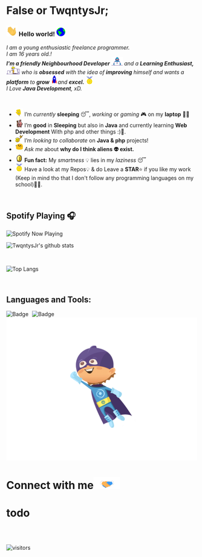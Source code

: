 # False or TwqntysJr;


<!-- 
    &nbsp; [![HitCount](http://hits.dwyl.com/SatYu26/SatYu26.svg)](http://hits.dwyl.com/SatYu26/SatYu26) 
-->

### <img src="https://github.com/SatYu26/SatYu26/blob/master/Assets/Hi.gif" width="29px"> Hello world!&nbsp;<img src="https://github.com/SatYu26/SatYu26/blob/master/Assets/Earth.gif" width="24px">


<p>
  <em>
    I am a young enthusiastic freelance programmer. <br>
    I am 16 years old.! <br>
    <b>I'm a friendly Neighbourhood Developer</b> <img src="https://github.com/SatYu26/SatYu26/blob/master/Assets/Developer.gif" width="30px"> and a <b>Learning    Enthusiast,</b>&nbsp;<img src="https://github.com/SatYu26/SatYu26/blob/master/Assets/Designer.gif" width="36px">  who is <b>obsessed</b>
    with the idea of <b>improving</b> himself and wants a <b>platform</b> to 
    <b>grow</b> <img src="https://github.com/SatYu26/SatYu26/blob/master/Assets/Rocket.gif" width="18px">and 
    <b>excel.</b> <img src="https://github.com/SatYu26/SatYu26/blob/master/Assets/Medal.gif" width="20px"> <br>
    I Love <b>Java Development</b>, xD. <br>
  </em>  
</p>

<br>

- <img alt="GIF" src="https://github.com/SatYu26/SatYu26/blob/master/Assets/wave.gif" width="20vw" /> I’m *currently* **sleeping** 😴, *working* or *gaming* 🎮 on my **laptop** 👨‍💻
- <img alt="GIF" src="https://github.com/SatYu26/SatYu26/blob/master/Assets/gandalf_parrot.gif" width="20vw" /> I’m **good** in **Sleeping** but also in **Java** and currently learning **Web Development** With php and other things :)💪.
- <img alt="GIF" src="https://github.com/SatYu26/SatYu26/blob/master/Assets/headbang.gif" width="20vw" /> I’m *looking to collaborate* on **Java & php** projects!
- <img alt="GIF" src="https://github.com/SatYu26/SatYu26/blob/master/Assets/happy.gif" width="20vw" /> *Ask me* about **why do I think aliens 👽 exist.**
- <img alt="GIF" src="https://github.com/SatYu26/SatYu26/blob/master/Assets/coin.gif" width="20vw" /> **Fun fact:** My *smartness* 💡 lies in my *laziness* 😴
- <img alt="GIF" src="https://github.com/SatYu26/SatYu26/blob/master/Assets/Medal.gif" width="20vw" /> Have a look at my Repos💡 & do Leave a **STAR**⭐️ if you like my work (Keep in mind tho that I don't follow any programming languages on my school)👨‍💻.
<br>

## Spotify Playing 🎧



[<img src="https://spotify-now-playing.satyu.vercel.app/api/spotify-playing" alt="Spotify Now Playing" width="350" style="float: left; margin-right: 10px;" />](https://open.spotify.com/user/mtzczqizvwyuh9djl3uhfppft)


<br>


![TwqntysJr's github stats](https://github-readme-stats.vercel.app/api?username=TwqntysJr&count_private=true&show_icons=true&theme=radical&include_all_commits=true)

<br>

![Top Langs](https://github-readme-stats.vercel.app/api/top-langs/?username=TwqntysJr&theme=radical)

<br>

## Languages and Tools:
<img alt="Badge" style="float: left; margin-right: 10px;"  src="https://img.shields.io/badge/html5%20-%23E34F26.svg?&style=for-the-badge&logo=html5&logoColor=white"/>    <img alt="Badge" style="float: left; margin-right: 10px;"  src="https://img.shields.io/badge/css3%20-%231572B6.svg?&style=for-the-badge&logo=css3&logoColor=white"/>
<br>
<img src="https://github.com/SatYu26/SatYu26/blob/master/Assets/super-kid.gif" alt="Super Kid">


# Connect with me<img src="https://github.com/SatYu26/SatYu26/blob/master/Assets/Handshake.gif" height="32px">

  <h1>todo</h1>
  


<br><br>

![visitors](https://visitor-badge.laobi.icu/badge?page_id=TwqntysJr)
<!-- ![visitors](https://badges.pufler.dev/visits/SatYu26/SatYu26)
![Visitor Count](https://profile-counter.glitch.me/SatYu26/count.svg) -->


<!--  Acknowledgement: https://github.com/anuraghazra/github-readme-stats -->



